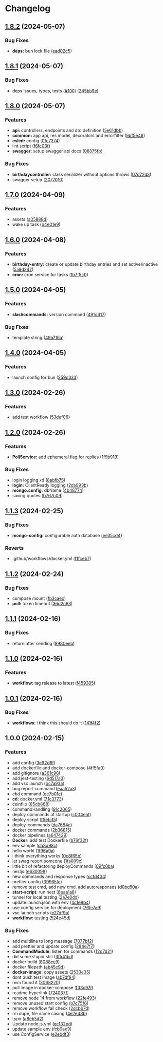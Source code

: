 # Changelog

## [1.8.2](https://github.com/BingusBoingus-Developer-Team/BingusBoingus/compare/v1.8.1...v1.8.2) (2024-05-07)


### Bug Fixes

* **deps:** bun lock file ([ead02c5](https://github.com/BingusBoingus-Developer-Team/BingusBoingus/commit/ead02c59f281a7cf31212a9fc56561113a92ee68))

## [1.8.1](https://github.com/BingusBoingus-Developer-Team/BingusBoingus/compare/v1.8.0...v1.8.1) (2024-05-07)


### Bug Fixes

* deps issues, types, tests ([#100](https://github.com/BingusBoingus-Developer-Team/BingusBoingus/issues/100)) ([245bb9e](https://github.com/BingusBoingus-Developer-Team/BingusBoingus/commit/245bb9edc4d7cad3c5cc6c32df77e4ac3979b1c6))

## [1.8.0](https://github.com/BingusBoingus-Developer-Team/BingusBoingus/compare/v1.7.0...v1.8.0) (2024-05-07)


### Features

* **api:** controllers, endpoints and dto definition ([5e61dbb](https://github.com/BingusBoingus-Developer-Team/BingusBoingus/commit/5e61dbb585275299e27484ebbe3b89f0b1d218ca))
* **common:** app api, res model, decorators and errorfilter ([9bf5e49](https://github.com/BingusBoingus-Developer-Team/BingusBoingus/commit/9bf5e49948a1a2cd8cc116b68f1f7cce6191c191))
* **eslint:** config ([0fc7374](https://github.com/BingusBoingus-Developer-Team/BingusBoingus/commit/0fc7374fe8e10c371523df3207aa59e7cf49c106))
* lint script ([f6fc03f](https://github.com/BingusBoingus-Developer-Team/BingusBoingus/commit/f6fc03fa7415001e5d9769e4880a8d87dffe039e))
* **swagger:** setup swagger api docs ([08875fb](https://github.com/BingusBoingus-Developer-Team/BingusBoingus/commit/08875fb2354a827aad1c0add9cdb2adbf213816f))


### Bug Fixes

* **birthdaycontroller:** class serializer without options throws ([07d72d3](https://github.com/BingusBoingus-Developer-Team/BingusBoingus/commit/07d72d3463d92161b15e74d540a6a923c855f8a5))
* swagger setup ([2077010](https://github.com/BingusBoingus-Developer-Team/BingusBoingus/commit/207701018b27966fd23209f7f44f04f83e344442))

## [1.7.0](https://github.com/Blvckleg/BingusBoingus/compare/v1.6.0...v1.7.0) (2024-04-09)


### Features

* assets ([a05888d](https://github.com/Blvckleg/BingusBoingus/commit/a05888dc0ba2a40c00b029fec488ca5497c130eb))
* wake up task ([b4e01e9](https://github.com/Blvckleg/BingusBoingus/commit/b4e01e94bad212a6b698d5fd66ca437e43ba8240))

## [1.6.0](https://github.com/Blvckleg/BingusBoingus/compare/v1.5.0...v1.6.0) (2024-04-08)


### Features

* **birthday-entry:** create or update birthday entries and set active/inactive ([5a9d247](https://github.com/Blvckleg/BingusBoingus/commit/5a9d247b98ecb37e69bde6eeef648e37d539d577))
* **cron:** cron service for tasks ([fb7f5c0](https://github.com/Blvckleg/BingusBoingus/commit/fb7f5c0960b4610f64922e4d1facf36153026a71))

## [1.5.0](https://github.com/Blvckleg/BingusBoingus/compare/v1.4.0...v1.5.0) (2024-04-05)


### Features

* **slashcommands:** version command ([491d417](https://github.com/Blvckleg/BingusBoingus/commit/491d417de579ee7285339f20419353fb5edc7009))


### Bug Fixes

* template string ([49a716a](https://github.com/Blvckleg/BingusBoingus/commit/49a716a840b3283f9f558b5e2e574b8b170e977c))

## [1.4.0](https://github.com/Blvckleg/BingusBoingus/compare/v1.3.0...v1.4.0) (2024-04-05)


### Features

* launch config for bun ([259d333](https://github.com/Blvckleg/BingusBoingus/commit/259d3339c4deebc38596ab22b2b1d945879ac122))

## [1.3.0](https://github.com/Blvckleg/BingusBoingus/compare/v1.2.0...v1.3.0) (2024-02-26)


### Features

* add test workflow ([53def06](https://github.com/Blvckleg/BingusBoingus/commit/53def06876480e1faf143ce0b0217978e477ede4))

## [1.2.0](https://github.com/Blvckleg/BingusBoingus/compare/v1.1.3...v1.2.0) (2024-02-26)


### Features

* **PollService:** add ephemeral flag for replies ([1f9b919](https://github.com/Blvckleg/BingusBoingus/commit/1f9b919f6bb4908889aeb39273bf020a71ccfd9f))


### Bug Fixes

* login logging xd ([8abfb75](https://github.com/Blvckleg/BingusBoingus/commit/8abfb7588c83be6ba865e120a5eb1b491cba3e09))
* **login:** ClientReady logging ([2da993b](https://github.com/Blvckleg/BingusBoingus/commit/2da993bd0f5c71dea454640415962c56a316cf45))
* **mongo.config:** dbName ([4b48774](https://github.com/Blvckleg/BingusBoingus/commit/4b487741efba1ff499dd026e10d9b758a9d3f8cb))
* saving quotes ([b767b09](https://github.com/Blvckleg/BingusBoingus/commit/b767b09074971f8cbe407e163c550b02f2517ed7))

## [1.1.3](https://github.com/Blvckleg/BingusBoingus/compare/v1.1.2...v1.1.3) (2024-02-25)


### Bug Fixes

* **mongo-config:** configurable auth database ([ee35cd4](https://github.com/Blvckleg/BingusBoingus/commit/ee35cd4e40056f4d5b11e235aed331762b0b2f9e))


### Reverts

* .github/workflows/docker.yml ([f1fceb7](https://github.com/Blvckleg/BingusBoingus/commit/f1fceb7256031856df38e4a2777281503272c80a))

## [1.1.2](https://github.com/Blvckleg/BingusBoingus/compare/v1.1.1...v1.1.2) (2024-02-24)


### Bug Fixes

* compose mount ([fb3caec](https://github.com/Blvckleg/BingusBoingus/commit/fb3caec1048d133f6362076b5a15e15d59ba72b6))
* **poll:** token timeout ([36d2c83](https://github.com/Blvckleg/BingusBoingus/commit/36d2c83a938e6fc064751a30dafaa85e1980c10f))

## [1.1.1](https://github.com/Blvckleg/BingusBoingus/compare/v1.1.0...v1.1.1) (2024-02-16)


### Bug Fixes

* return after sending ([8980eeb](https://github.com/Blvckleg/BingusBoingus/commit/8980eeb4c010dfd6320e03b0b6ac583532172472))

## [1.1.0](https://github.com/Blvckleg/BingusBoingus/compare/v1.0.1...v1.1.0) (2024-02-16)


### Features

* **workflow:** tag release to latest ([f459305](https://github.com/Blvckleg/BingusBoingus/commit/f4593052f20a334a6c5fece52632835f94e86e7e))

## [1.0.1](https://github.com/Blvckleg/BingusBoingus/compare/v1.0.0...v1.0.1) (2024-02-16)



### Bug Fixes

* **workflows:** i think this should do it ([141f4f2](https://github.com/Blvckleg/BingusBoingus/commit/141f4f2b51d49abbadf20d59df24585bce12dfe2))

## 1.0.0 (2024-02-15)

### Features

- add config ([3e92d8f](https://github.com/Blvckleg/BingusBoingus/commit/3e92d8f1c69deee224a959c87415f07b71279593))
- add dockerfile and docker-compose ([4ff5fa0](https://github.com/Blvckleg/BingusBoingus/commit/4ff5fa03ade5e6980441b8da4965867eca963d26))
- add gitignore ([a361c90](https://github.com/Blvckleg/BingusBoingus/commit/a361c90f7718537949af5f9e08d5f76927b5b9d7))
- add jest-testing ([6d517a3](https://github.com/Blvckleg/BingusBoingus/commit/6d517a3a775acfbc6421e6caaa3880e7d013711e))
- add vsc launch ([bc7a93a](https://github.com/Blvckleg/BingusBoingus/commit/bc7a93a438cba5f407f4bfd8dfe722993242fce1))
- bug report command ([eaa52a3](https://github.com/Blvckleg/BingusBoingus/commit/eaa52a312d508f72b52d1201e06a9ddfabd3331b))
- cbd command ([dc7b01e](https://github.com/Blvckleg/BingusBoingus/commit/dc7b01ea7143e7f2c7e6a2292776c43cdbe375ef))
- **cd:** docker.yml ([71c3773](https://github.com/Blvckleg/BingusBoingus/commit/71c37739d1d85b36f939cac8c9d9e13be10c66c8))
- coinflip ([85db888](https://github.com/Blvckleg/BingusBoingus/commit/85db88885be186984cb39e97560cd854b77b3422))
- commandHandling ([91c2065](https://github.com/Blvckleg/BingusBoingus/commit/91c2065dd07a60c2e724dd9cdd93f6e2b684174d))
- deploy commands at startup ([c004eaf](https://github.com/Blvckleg/BingusBoingus/commit/c004eaf8983f6f98c3996f8c252a51a24f00804a))
- deploy script ([f5efcf5](https://github.com/Blvckleg/BingusBoingus/commit/f5efcf5e35d66e3b0d302fe200b8a796e977f144))
- deploy-commands ([da7684e](https://github.com/Blvckleg/BingusBoingus/commit/da7684ec0e19eccf3d0010c2976f1d1ca618b0b7))
- docker commands ([2b36815](https://github.com/Blvckleg/BingusBoingus/commit/2b36815938e294ed580baf30ec86855ec0e0d7a2))
- docker pipelines ([a647429](https://github.com/Blvckleg/BingusBoingus/commit/a6474296141991916337a4c58bc7b1c065b74929))
- **Docker:** add test Dockerfile ([b76f32f](https://github.com/Blvckleg/BingusBoingus/commit/b76f32f78821ba866ca06ef4a7c1aad495ca4c61))
- env sample ([cb3d98c](https://github.com/Blvckleg/BingusBoingus/commit/cb3d98ca5a9e58e038ca4c490cc74d2b3c2eb97f))
- hello world ([1f96a9a](https://github.com/Blvckleg/BingusBoingus/commit/1f96a9a52543fdb09b978272b832238fd7eb74e8))
- i think everything works ([0c8f65b](https://github.com/Blvckleg/BingusBoingus/commit/0c8f65bc6c9db80d6a80e196a05904890a4c9900))
- let swag report someone ([1fa009c](https://github.com/Blvckleg/BingusBoingus/commit/1fa009c8022568de1a940b5705eba82616acd2df))
- little bit of refactoring deployCommands ([09fc0ba](https://github.com/Blvckleg/BingusBoingus/commit/09fc0ba5d5ca117bee3933621ebd2bb3e8365b8b))
- nestjs ([e630098](https://github.com/Blvckleg/BingusBoingus/commit/e630098993e5e43503a42277cba1f872633291c4))
- new commands and response types ([cc1d434](https://github.com/Blvckleg/BingusBoingus/commit/cc1d43447df144f2cb72ed1b1b1bf46568ac9197))
- prettier config ([39965fc](https://github.com/Blvckleg/BingusBoingus/commit/39965fc4b7c36aa69a4c1e2aa033ead0fa8e3066))
- remove test cmd, add new cmd, add autoresponses ([d0bd50a](https://github.com/Blvckleg/BingusBoingus/commit/d0bd50abe1cd4eed93cf8f044f136f3e628c9cce))
- **start-script:** run nest ([8eaa1a8](https://github.com/Blvckleg/BingusBoingus/commit/8eaa1a810be802bd1d23aba0d0f2d1871a7245fc))
- tunnel for local testing ([2a7e0dd](https://github.com/Blvckleg/BingusBoingus/commit/2a7e0dd4448f079d53b51b4853a39a435ceba009))
- update launch.json with env ([4c1e8b4](https://github.com/Blvckleg/BingusBoingus/commit/4c1e8b4fa070a16d49ce11942c4d9cc18d889969))
- use config service for deployment ([76fe7a9](https://github.com/Blvckleg/BingusBoingus/commit/76fe7a9dcf3502e13215a28477fff2aed6bd01c0))
- vsc launch scripts ([e27df9a](https://github.com/Blvckleg/BingusBoingus/commit/e27df9a456e5986c89ba487d663b80abc7605696))
- **workflow:** testing ([524e45d](https://github.com/Blvckleg/BingusBoingus/commit/524e45d6868dd0ed4049d376c05e6ed2b6d60ff5))

### Bug Fixes

- add multiline to long message ([7077bf2](https://github.com/Blvckleg/BingusBoingus/commit/7077bf2bd89fa6ca8e2b5f6abd3f724c82999186))
- add prettier and update config ([284e7f7](https://github.com/Blvckleg/BingusBoingus/commit/284e7f7d01ff478e233fc9226b951482ed8e001e))
- **CommandModule:** listen for commands ([12d7d21](https://github.com/Blvckleg/BingusBoingus/commit/12d7d219c289c08b2b20f95320efefbeabb6bfa8))
- did some stupid shit ([3f541bd](https://github.com/Blvckleg/BingusBoingus/commit/3f541bd451c4c08fd9af23f0f9bd25ab4765844a))
- docker build ([8088ce9](https://github.com/Blvckleg/BingusBoingus/commit/8088ce95b1735328432dff32a33f1b27364f642f))
- docker filepath ([ab45c9d](https://github.com/Blvckleg/BingusBoingus/commit/ab45c9d46689bc8793fee974177ea94612d290d8))
- **docker-image:** copy assets ([2533e36](https://github.com/Blvckleg/BingusBoingus/commit/2533e36139c30817877f5b00d40c433561f36f31))
- dont push test image ([ab7df94](https://github.com/Blvckleg/BingusBoingus/commit/ab7df94af2cf5bfd942a6bc620f8e4bb51722bf5))
- nvm found it ([3068220](https://github.com/Blvckleg/BingusBoingus/commit/306822084662757f176edb5efa329441f43ce25e))
- pull image in docker-compose ([f33c97f](https://github.com/Blvckleg/BingusBoingus/commit/f33c97f60a28816b6ddc8afe7d7de0e11005328e))
- readme hyperlink ([724037f](https://github.com/Blvckleg/BingusBoingus/commit/724037fe068bd57d4fd3bd2a357aaf295aa62473))
- remove node 14 from workflow ([22fe493](https://github.com/Blvckleg/BingusBoingus/commit/22fe493eb6debe69f634d192bd52a0892c785b9c))
- remove unused start config ([b7c75f6](https://github.com/Blvckleg/BingusBoingus/commit/b7c75f69350c77e6ffda9d5a6e43507d76c09a87))
- remove workflow fail check ([2dcb67d](https://github.com/Blvckleg/BingusBoingus/commit/2dcb67d26f4b8ead467999b0c940fdc08617e667))
- rm dupe, file name casing ([4e2e43b](https://github.com/Blvckleg/BingusBoingus/commit/4e2e43b835d8bb8cdd13ccc8766a996ccf18a354))
- typo ([a8eb5d2](https://github.com/Blvckleg/BingusBoingus/commit/a8eb5d210af8cb3194f01a026b5f83ce2e298a02))
- Update node.js.yml ([ec132ed](https://github.com/Blvckleg/BingusBoingus/commit/ec132ed84c6a6f0c205d7092d2e1465b929dd0f5))
- update sample env ([fcb9ae9](https://github.com/Blvckleg/BingusBoingus/commit/fcb9ae9c6c325bff61b6c1c513dc08e6674da4f5))
- use ConfigService ([e2ebdf3](https://github.com/Blvckleg/BingusBoingus/commit/e2ebdf345564179cb0938b6e42c89bd8ada2607d))
